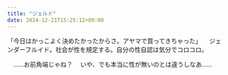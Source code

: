 ```yaml
---
title: "ジェルド"
date: 2024-12-21T15:25:12+09:00
---
```

「今日はかっこよく決めたかったからさ。アヤマで買ってきちゃった」
　ジェンダーフルイド。社会が性を規定する。自分の性自認は気分でコロコロ。
　


　……お前角端じゃね？
　いや、でも本当に性が無いのとは違うしなあ……
